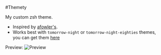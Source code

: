 #Themety 

My custom zsh theme. 

* Inspired by [afowler's](https://github.com/robbyrussell/oh-my-zsh/blob/master/themes/afowler.zsh-theme).
* Works best with `tomorrow-night` or `tomorrow-night-eighties` themes, you can get them [here](https://github.com/chriskempson/tomorrow-theme)

Preview: 
![Preview](http://devety.com/wp-content/uploads/2016/03/Screen-Shot-2016-03-02-at-11.18.20-PM.png)

